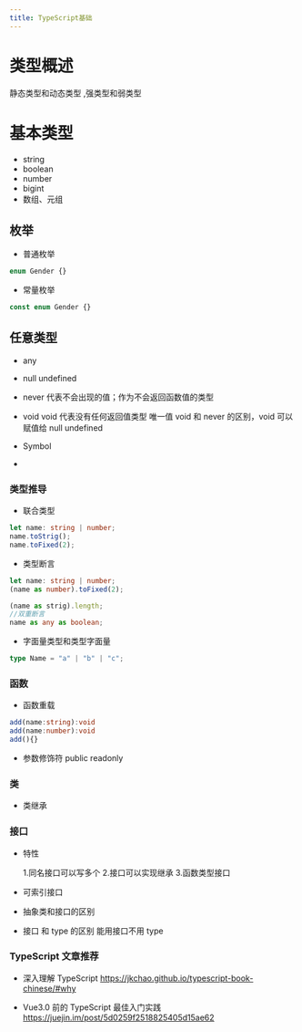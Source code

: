 ```yaml
---
title: TypeScript基础
---
```


# 类型概述

静态类型和动态类型 ,强类型和弱类型

# 基本类型

- string
- boolean
- number
- bigint
- 数组、元组

## 枚举

- 普通枚举

```ts
enum Gender {}
```

- 常量枚举

```ts
const enum Gender {}
```

## 任意类型

- any

- null undefined

- never
  代表不会出现的值；作为不会返回函数值的类型
- void
  void 代表没有任何返回值类型
  唯一值
  void 和 never 的区别，void 可以赋值给 null undefined
- Symbol

-

### 类型推导

- 联合类型

```ts
let name: string | number;
name.toStrig();
name.toFixed(2);
```

- 类型断言

```ts
let name: string | number;
(name as number).toFixed(2);

(name as strig).length;
//双重断言
name as any as boolean;
```

- 字面量类型和类型字面量

```ts
type Name = "a" | "b" | "c";
```

### 函数

- 函数重载

```ts
add(name:string):void
add(name:number):void
add(){}
```

- 参数修饰符
  public
  readonly

### 类

- 类继承

### 接口

- 特性

  1.同名接口可以写多个 2.接口可以实现继承 3.函数类型接口

- 可索引接口

- 抽象类和接口的区别

- 接口 和 type 的区别
  能用接口不用 type

### TypeScript 文章推荐

- 深入理解 TypeScript <https://jkchao.github.io/typescript-book-chinese/#why>

- Vue3.0 前的 TypeScript 最佳入门实践<https://juejin.im/post/5d0259f2518825405d15ae62>
